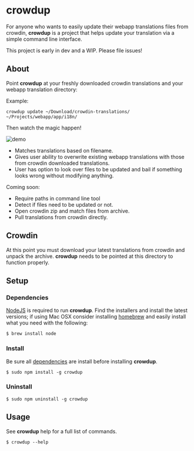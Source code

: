 # crowdup

For anyone who wants to easily update their webapp translations files from crowdin,
**crowdup** is a project that helps update your translation via a simple command line interface.

This project is early in dev and a WIP. Please file issues!

## About

Point **crowdup** at your freshly downloaded crowdin translations and your webapp translation directory:

Example:

```
crowdup update ~/Download/crowdin-translations/ ~/Projects/webapp/app/i18n/
```

Then watch the magic happen!

![demo](https://i.imgur.com/waz8Tqw.gif)

* Matches translations based on filename.
* Gives user ability to overwrite existing webapp translations with those from crowdin downloaded translations.
* User has option to look over files to be updated and bail if something looks wrong without modifying anything.

Coming soon:
* Require paths in command line tool
* Detect if files need to be updated or not.
* Open crowdin zip and match files from archive.
* Pull translations from crowdin directly.

## Crowdin

At this point you must download your latest translations from crowdin and unpack the archive. **crowdup** needs to be pointed at this directory to function properly.

## Setup
### Dependencies

[NodeJS](http://nodejs.org/) is required to run **crowdup**. Find the installers and install the latest versions; if using Mac OSX consider installing [homebrew](http://brew.sh/) and easily install what you need with the following:  


```
$ brew install node
```

### Install

Be sure all [dependencies](#Dependencies) are install before installing **crowdup**.

```
$ sudo npm install -g crowdup
```

### Uninstall

```
$ sudo npm uninstall -g crowdup
```

## Usage
See **crowdup** help for a full list of commands.

```
$ crowdup --help
```

